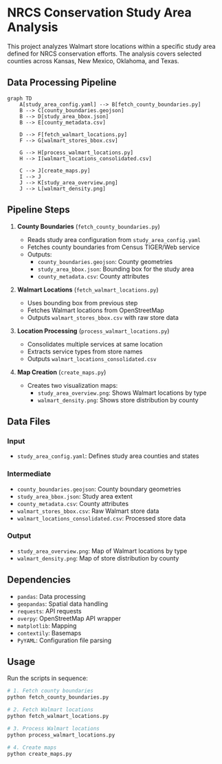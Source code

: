 # NRCS Conservation Study Area Analysis

This project analyzes Walmart store locations within a specific study area defined for NRCS conservation efforts. The analysis covers selected counties across Kansas, New Mexico, Oklahoma, and Texas.

## Data Processing Pipeline

```mermaid
graph TD
    A[study_area_config.yaml] --> B[fetch_county_boundaries.py]
    B --> C[county_boundaries.geojson]
    B --> D[study_area_bbox.json]
    B --> E[county_metadata.csv]
    
    D --> F[fetch_walmart_locations.py]
    F --> G[walmart_stores_bbox.csv]
    
    G --> H[process_walmart_locations.py]
    H --> I[walmart_locations_consolidated.csv]
    
    C --> J[create_maps.py]
    I --> J
    J --> K[study_area_overview.png]
    J --> L[walmart_density.png]
```

## Pipeline Steps

1. **County Boundaries** (`fetch_county_boundaries.py`)
   - Reads study area configuration from `study_area_config.yaml`
   - Fetches county boundaries from Census TIGER/Web service
   - Outputs:
     - `county_boundaries.geojson`: County geometries
     - `study_area_bbox.json`: Bounding box for the study area
     - `county_metadata.csv`: County attributes

2. **Walmart Locations** (`fetch_walmart_locations.py`)
   - Uses bounding box from previous step
   - Fetches Walmart locations from OpenStreetMap
   - Outputs `walmart_stores_bbox.csv` with raw store data

3. **Location Processing** (`process_walmart_locations.py`)
   - Consolidates multiple services at same location
   - Extracts service types from store names
   - Outputs `walmart_locations_consolidated.csv`

4. **Map Creation** (`create_maps.py`)
   - Creates two visualization maps:
     - `study_area_overview.png`: Shows Walmart locations by type
     - `walmart_density.png`: Shows store distribution by county

## Data Files

### Input
- `study_area_config.yaml`: Defines study area counties and states

### Intermediate
- `county_boundaries.geojson`: County boundary geometries
- `study_area_bbox.json`: Study area extent
- `county_metadata.csv`: County attributes
- `walmart_stores_bbox.csv`: Raw Walmart store data
- `walmart_locations_consolidated.csv`: Processed store data

### Output
- `study_area_overview.png`: Map of Walmart locations by type
- `walmart_density.png`: Map of store distribution by county

## Dependencies

- `pandas`: Data processing
- `geopandas`: Spatial data handling
- `requests`: API requests
- `overpy`: OpenStreetMap API wrapper
- `matplotlib`: Mapping
- `contextily`: Basemaps
- `PyYAML`: Configuration file parsing

## Usage

Run the scripts in sequence:

```bash
# 1. Fetch county boundaries
python fetch_county_boundaries.py

# 2. Fetch Walmart locations
python fetch_walmart_locations.py

# 3. Process Walmart locations
python process_walmart_locations.py

# 4. Create maps
python create_maps.py
``` 